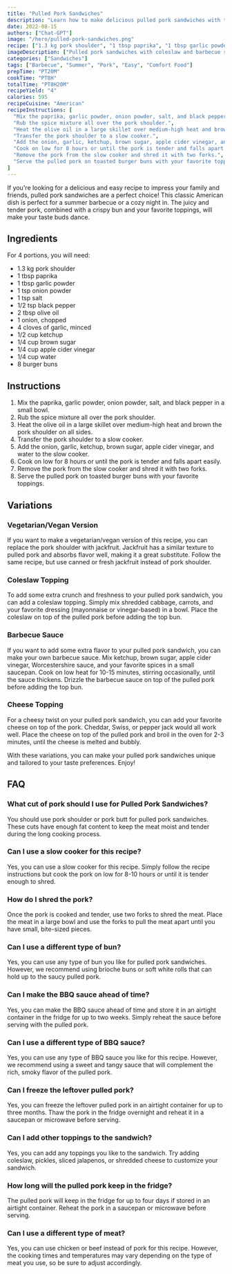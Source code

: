 ```yaml
---
title: "Pulled Pork Sandwiches"
description: "Learn how to make delicious pulled pork sandwiches with this easy recipe. Perfect for a summer barbecue or a cozy night in!"
date: 2022-08-15
authors: ["Chat-GPT"]
image: "/hero/pulled-pork-sandwiches.png"
recipe: ["1.3 kg pork shoulder", "1 tbsp paprika", "1 tbsp garlic powder", "1 tsp onion powder", "1 tsp salt", "1/2 tsp black pepper", "2 tbsp olive oil", "1 onion", "4 cloves of garlic", "1/2 cup ketchup", "1/4 cup brown sugar", "1/4 cup apple cider vinegar", "1/4 cup water", "8 burger buns"]
imageDescription: ["Pulled pork sandwiches with coleslaw and barbecue sauce", "Juicy pulled pork with a crispy bun", "A delicious sandwich with a smoky aroma", "A hearty sandwich perfect for a barbecue"]
categories: ["Sandwiches"]
tags: ["Barbecue", "Summer", "Pork", "Easy", "Comfort Food"]
prepTime: "PT20M"
cookTime: "PT8H"
totalTime: "PT8H20M"
recipeYield: "4"
calories: 595
recipeCuisine: "American"
recipeInstructions: [
  "Mix the paprika, garlic powder, onion powder, salt, and black pepper in a small bowl.",
  "Rub the spice mixture all over the pork shoulder.",
  "Heat the olive oil in a large skillet over medium-high heat and brown the pork shoulder on all sides.",
  "Transfer the pork shoulder to a slow cooker.",
  "Add the onion, garlic, ketchup, brown sugar, apple cider vinegar, and water to the slow cooker.",
  "Cook on low for 8 hours or until the pork is tender and falls apart easily.",
  "Remove the pork from the slow cooker and shred it with two forks.",
  "Serve the pulled pork on toasted burger buns with your favorite toppings."
]
---
```


If you're looking for a delicious and easy recipe to impress your family and friends, pulled pork sandwiches are a perfect choice! This classic American dish is perfect for a summer barbecue or a cozy night in. The juicy and tender pork, combined with a crispy bun and your favorite toppings, will make your taste buds dance.

## Ingredients

For 4 portions, you will need:

- 1.3 kg pork shoulder
- 1 tbsp paprika
- 1 tbsp garlic powder
- 1 tsp onion powder
- 1 tsp salt
- 1/2 tsp black pepper
- 2 tbsp olive oil
- 1 onion, chopped
- 4 cloves of garlic, minced
- 1/2 cup ketchup
- 1/4 cup brown sugar
- 1/4 cup apple cider vinegar
- 1/4 cup water
- 8 burger buns

## Instructions

1. Mix the paprika, garlic powder, onion powder, salt, and black pepper in a small bowl.
2. Rub the spice mixture all over the pork shoulder.
3. Heat the olive oil in a large skillet over medium-high heat and brown the pork shoulder on all sides.
4. Transfer the pork shoulder to a slow cooker.
5. Add the onion, garlic, ketchup, brown sugar, apple cider vinegar, and water to the slow cooker.
6. Cook on low for 8 hours or until the pork is tender and falls apart easily.
7. Remove the pork from the slow cooker and shred it with two forks.
8. Serve the pulled pork on toasted burger buns with your favorite toppings.

## Variations

### Vegetarian/Vegan Version

If you want to make a vegetarian/vegan version of this recipe, you can replace the pork shoulder with jackfruit. Jackfruit has a similar texture to pulled pork and absorbs flavor well, making it a great substitute. Follow the same recipe, but use canned or fresh jackfruit instead of pork shoulder.

### Coleslaw Topping

To add some extra crunch and freshness to your pulled pork sandwich, you can add a coleslaw topping. Simply mix shredded cabbage, carrots, and your favorite dressing (mayonnaise or vinegar-based) in a bowl. Place the coleslaw on top of the pulled pork before adding the top bun.

### Barbecue Sauce

If you want to add some extra flavor to your pulled pork sandwich, you can make your own barbecue sauce. Mix ketchup, brown sugar, apple cider vinegar, Worcestershire sauce, and your favorite spices in a small saucepan. Cook on low heat for 10-15 minutes, stirring occasionally, until the sauce thickens. Drizzle the barbecue sauce on top of the pulled pork before adding the top bun.

### Cheese Topping

For a cheesy twist on your pulled pork sandwich, you can add your favorite cheese on top of the pork. Cheddar, Swiss, or pepper jack would all work well. Place the cheese on top of the pulled pork and broil in the oven for 2-3 minutes, until the cheese is melted and bubbly.

With these variations, you can make your pulled pork sandwiches unique and tailored to your taste preferences. Enjoy!

## FAQ

### What cut of pork should I use for Pulled Pork Sandwiches?

You should use pork shoulder or pork butt for pulled pork sandwiches. These cuts have enough fat content to keep the meat moist and tender during the long cooking process.

### Can I use a slow cooker for this recipe?

Yes, you can use a slow cooker for this recipe. Simply follow the recipe instructions but cook the pork on low for 8-10 hours or until it is tender enough to shred.

### How do I shred the pork?

Once the pork is cooked and tender, use two forks to shred the meat. Place the meat in a large bowl and use the forks to pull the meat apart until you have small, bite-sized pieces.

### Can I use a different type of bun?

Yes, you can use any type of bun you like for pulled pork sandwiches. However, we recommend using brioche buns or soft white rolls that can hold up to the saucy pulled pork.

### Can I make the BBQ sauce ahead of time?

Yes, you can make the BBQ sauce ahead of time and store it in an airtight container in the fridge for up to two weeks. Simply reheat the sauce before serving with the pulled pork.

### Can I use a different type of BBQ sauce?

Yes, you can use any type of BBQ sauce you like for this recipe. However, we recommend using a sweet and tangy sauce that will complement the rich, smoky flavor of the pulled pork.

### Can I freeze the leftover pulled pork?

Yes, you can freeze the leftover pulled pork in an airtight container for up to three months. Thaw the pork in the fridge overnight and reheat it in a saucepan or microwave before serving.

### Can I add other toppings to the sandwich?

Yes, you can add any toppings you like to the sandwich. Try adding coleslaw, pickles, sliced jalapenos, or shredded cheese to customize your sandwich.

### How long will the pulled pork keep in the fridge?

The pulled pork will keep in the fridge for up to four days if stored in an airtight container. Reheat the pork in a saucepan or microwave before serving.

### Can I use a different type of meat?

Yes, you can use chicken or beef instead of pork for this recipe. However, the cooking times and temperatures may vary depending on the type of meat you use, so be sure to adjust accordingly.